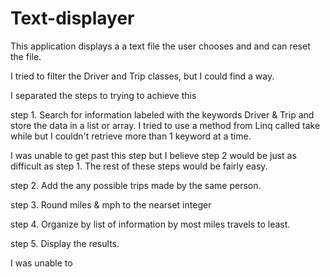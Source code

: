 # Text-displayer
This application displays a a text file the user chooses and and can reset the file.


I tried to filter the Driver and Trip classes, but I could find a way.

I separated the steps to trying to achieve this 

step 1. Search for information labeled with the keywords Driver & Trip and store the data in a list or array.
I tried to use a method from Linq called take while but I couldn't retrieve more than 1 keyword at a time.

I was unable to get past this step but I believe step 2 would be just as difficult as step 1.
The rest of these steps would be fairly easy.

step 2. Add the any possible trips made by the same person.


step 3. Round miles & mph to the nearset integer

step 4. Organize by list of information by most miles travels to least.

step 5. Display the results.

I was unable to 
